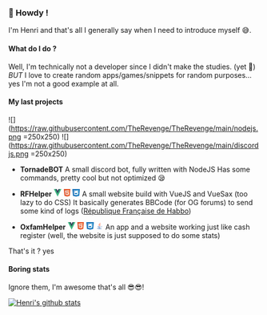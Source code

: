 ### 🤘 Howdy !

I'm Henri and that's all I generally say when I need to introduce myself 😅.

#### **What do I do ?**
Well, I'm technically not a developer since I didn't make the studies. (yet 👶)
*BUT* I love to create random apps/games/snippets for random purposes... yes I'm not a good example at all.

#### **My last projects**
![](https://raw.githubusercontent.com/TheRevenge/TheRevenge/main/nodejs.png =250x250)
![](https://raw.githubusercontent.com/TheRevenge/TheRevenge/main/discordjs.png =250x250)
- **TornadeBOT** 
A small discord bot, fully written with NodeJS
Has some commands, pretty cool but not optimized 😪

- **RFHelper** <img src="https://raw.githubusercontent.com/TheRevenge/TheRevenge/main/vue.png" style="height:15px;width:15px;"/> <img src="https://raw.githubusercontent.com/TheRevenge/TheRevenge/main/html.png" style="height:15px;width:15px;"/> <img src="https://raw.githubusercontent.com/TheRevenge/TheRevenge/main/css.png" style="height:15px;width:15px;"/>
A small website build with VueJS and VueSax (too lazy to do CSS)
It basically generates BBCode (for OG forums) to send some kind of logs ([République Française de Habbo](http://https://www.republiqueforum.fr/))

- **OxfamHelper** <img src="https://raw.githubusercontent.com/TheRevenge/TheRevenge/main/vue.png" style="height:15px;width:15px;"/> <img src="https://raw.githubusercontent.com/TheRevenge/TheRevenge/main/html.png" style="height:15px;width:15px;"/> <img src="https://raw.githubusercontent.com/TheRevenge/TheRevenge/main/css.png" style="height:15px;width:15px;"/> <img src="https://raw.githubusercontent.com/TheRevenge/TheRevenge/main/java.png" style="height:15px;width:15px;"/>
An app and a website working just like cash register (well, the website is just supposed to do some stats)

That's it ? yes
#### **Boring stats**
Ignore them, I'm awesome that's all 😎😎!

[![Henri's github stats](https://github-readme-stats.vercel.app/api?username=TheRevenge)](https://github.com/anuraghazra/github-readme-stats)

